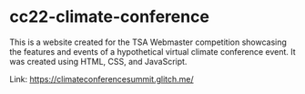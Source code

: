 # cc22-climate-conference
This is a website created for the TSA Webmaster competition showcasing the features and events of a hypothetical virtual climate conference event.
It was created using HTML, CSS, and JavaScript.

Link: https://climateconferencesummit.glitch.me/
